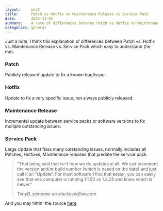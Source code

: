 ```yaml
---
layout:     post
title:      Patch vs Hotfix vs Maintenance Release vs Service Pack
date:       2015-11-05
summary:    A note of differences between Patch vs Hotfix vs Maintenance Release vs Service Pack
categories: general
---
```


Just a note, I think this explanation of differences between Patch vs. Hotfix vs. Maintenance Release vs. Service Pack which easy to understand (for me).

### Patch
<span class="bg-dark-gray white">Publicly released update to fix a known bug/issue.</span>

### Hotfix 
<span class="bg-dark-gray white">Update to fix a very specific issue, not always publicly released.</span>

### Maintenance Release
<span class="bg-dark-gray white">Incremental update between service packs or software versions to fix multiple outstanding issues.</span>

### Service Pack
<span class="bg-dark-gray white">Large Update that fixes many outstanding issues, normally includes all Patches, Hotfixes, Maintenance releases that predate the service pack.</span>
 
<blockquote>
	<p>
		"That being said that isn’t how we do updates at all. We just increment the version and/or build number (which is based on the date) and just call it an “Update”. For most software I find that easier, you can easily see that one computer is running 1.1.50 vs 1.2.25 and know which is newer."
	</p>
	<footer><cite title="TonyB">TonyB, someone on stackoverflow.com</cite></footer>
</blockquote>

And you may hittin' the source [here](http://stackoverflow.com/questions/269352/patch-vs-hotfix-vs-maintenance-release-vs-service-pack-vs).
